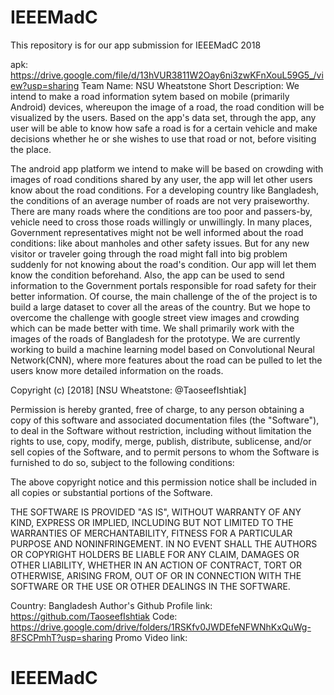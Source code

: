 # IEEEMadC
This repository is for our app submission for IEEEMadC 2018

apk: https://drive.google.com/file/d/13hVUR3811W2Oay6ni3zwKFnXouL59G5_/view?usp=sharing
Team Name: NSU Wheatstone
Short Description: We intend to make a road information sytem based on mobile (primarily Android) devices, whereupon the image of a road, the road condition will be visualized by the users. Based on the app's data set, through the app, any user will be able to know how safe a road is for a certain vehicle and make decisions whether he or she wishes to use that road or not, before visiting the place. 

The android app platform we intend to make will be based on crowding with images of road conditions shared by any user, the app will let other users know about the road conditions. For a developing country like Bangladesh, the conditions of an average number of roads are not very praiseworthy. There are many roads where the conditions are too poor and passers-by, vehicle need to cross those roads willingly or unwillingly. In many places, Government representatives might not be well informed about the road conditions: like about manholes and other safety issues. But for any new visitor or traveler going through the road might fall into big problem suddenly for not knowing about the road's condition. Our app will let them know the condition beforehand. Also, the app can be used to send information to the Government portals responsible for road safety for their better information. Of course, the main challenge of the of the project is to build a large dataset to cover all the areas of the country. But we hope to overcome the challenge with google street view images and crowding which can be made better with time. We shall primarily work with the images of the roads of Bangladesh for the prototype. 
We are currently working to build a machine learning model based on Convolutional Neural Network(CNN), where more features about the road can be pulled to let
the users know more detailed information on the roads.

Copyright (c) [2018] [NSU Wheatstone: @TaoseefIshtiak]

Permission is hereby granted, free of charge, to any person obtaining a copy
of this software and associated documentation files (the "Software"), to deal
in the Software without restriction, including without limitation the rights
to use, copy, modify, merge, publish, distribute, sublicense, and/or sell
copies of the Software, and to permit persons to whom the Software is
furnished to do so, subject to the following conditions:

The above copyright notice and this permission notice shall be included in all
copies or substantial portions of the Software.

THE SOFTWARE IS PROVIDED "AS IS", WITHOUT WARRANTY OF ANY KIND, EXPRESS OR
IMPLIED, INCLUDING BUT NOT LIMITED TO THE WARRANTIES OF MERCHANTABILITY,
FITNESS FOR A PARTICULAR PURPOSE AND NONINFRINGEMENT. IN NO EVENT SHALL THE
AUTHORS OR COPYRIGHT HOLDERS BE LIABLE FOR ANY CLAIM, DAMAGES OR OTHER
LIABILITY, WHETHER IN AN ACTION OF CONTRACT, TORT OR OTHERWISE, ARISING FROM,
OUT OF OR IN CONNECTION WITH THE SOFTWARE OR THE USE OR OTHER DEALINGS IN THE
SOFTWARE.

Country: Bangladesh
Author's Github Profile link: https://github.com/TaoseefIshtiak
Code: https://drive.google.com/drive/folders/1RSKfv0JWDEfeNFWNhKxQuWg-8FSCPmhT?usp=sharing
Promo Video link: 
# IEEEMadC
